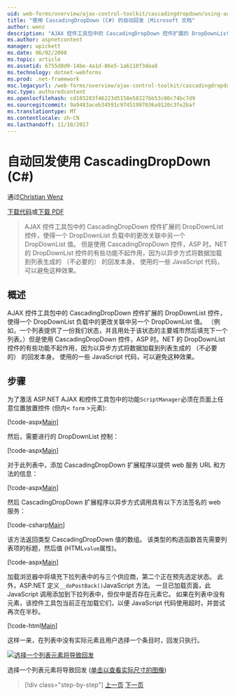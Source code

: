 ```yaml
---
uid: web-forms/overview/ajax-control-toolkit/cascadingdropdown/using-auto-postback-with-cascadingdropdown-cs
title: "使用 CascadingDropDown (C#) 的自动回发 |Microsoft 文档"
author: wenz
description: "AJAX 控件工具包中的 CascadingDropDown 控件扩展的 DropDownList 控件，使得一个 DropDownList 负载中的更改关联中 anoth 值..."
ms.author: aspnetcontent
manager: wpickett
ms.date: 06/02/2008
ms.topic: article
ms.assetid: 6755d8d9-14be-4a1d-86e5-1a6110f3dea8
ms.technology: dotnet-webforms
ms.prod: .net-framework
msc.legacyurl: /web-forms/overview/ajax-control-toolkit/cascadingdropdown/using-auto-postback-with-cascadingdropdown-cs
msc.type: authoredcontent
ms.openlocfilehash: cd103283f46223d5158e58227bb53c00c74bc7d9
ms.sourcegitcommit: 9a9483aceb34591c97451997036a9120c3fe2baf
ms.translationtype: MT
ms.contentlocale: zh-CN
ms.lasthandoff: 11/10/2017
---
```

<a name="using-auto-postback-with-cascadingdropdown-c"></a>自动回发使用 CascadingDropDown (C#)
====================
通过[Christian Wenz](https://github.com/wenz)

[下载代码](http://download.microsoft.com/download/9/0/7/907760b1-2c60-4f81-aeb6-ca416a573b0d/cascadingdropdown3.cs.zip)或[下载 PDF](http://download.microsoft.com/download/2/d/c/2dc10e34-6983-41d4-9c08-f78f5387d32b/cascadingdropdown3CS.pdf)

> AJAX 控件工具包中的 CascadingDropDown 控件扩展的 DropDownList 控件，使得一个 DropDownList 负载中的更改关联中另一个 DropDownList 值。 但是使用 CascadingDropDown 控件，ASP 时。NET 的 DropDownList 控件的有些功能不起作用，因为以异步方式将数据加载到列表生成的 （不必要的） 的回发本身。 使用的一些 JavaScript 代码，可以避免这种效果。


## <a name="overview"></a>概述

AJAX 控件工具包中的 CascadingDropDown 控件扩展的 DropDownList 控件，使得一个 DropDownList 负载中的更改关联中另一个 DropDownList 值。 （例如，一个列表提供了一份我们状态，并且用处于该状态的主要城市然后填充下一个列表。）但是使用 CascadingDropDown 控件，ASP 时。NET 的 DropDownList 控件的有些功能不起作用，因为以异步方式将数据加载到列表生成的 （不必要的） 的回发本身。 使用的一些 JavaScript 代码，可以避免这种效果。

## <a name="steps"></a>步骤

为了激活 ASP.NET AJAX 和控件工具包中的功能`ScriptManager`必须在页面上任意位置放置控件 (但内&lt; `form` &gt;元素):

[!code-aspx[Main](using-auto-postback-with-cascadingdropdown-cs/samples/sample1.aspx)]

然后，需要进行的 DropDownList 控制：

[!code-aspx[Main](using-auto-postback-with-cascadingdropdown-cs/samples/sample2.aspx)]

对于此列表中，添加 CascadingDropDown 扩展程序以提供 web 服务 URL 和方法的信息：

[!code-aspx[Main](using-auto-postback-with-cascadingdropdown-cs/samples/sample3.aspx)]

然后 CascadingDropDown 扩展程序以异步方式调用具有以下方法签名的 web 服务：

[!code-csharp[Main](using-auto-postback-with-cascadingdropdown-cs/samples/sample4.cs)]

该方法返回类型 CascadingDropDown 值的数组。 该类型的构造函数首先需要列表项的标题，然后值 (HTML`value`属性)。

[!code-aspx[Main](using-auto-postback-with-cascadingdropdown-cs/samples/sample5.aspx)]

加载浏览器中将填充下拉列表中的与三个供应商，第二个正在预先选定状态。 此外，ASP.NET 定义`__doPostBack()`JavaScript 方法。 一旦已加载页面，此 JavaScript 调用添加到下拉列表中，但仅中是否存在元素它。 如果在列表中没有元素，该控件工具包当前正在加载它们，以便 JavaScript 代码使用超时，并尝试再次在半秒。

[!code-html[Main](using-auto-postback-with-cascadingdropdown-cs/samples/sample6.html)]

这样一来，在列表中没有实际元素且用户选择一个条目时，回发只执行。


[![选择一个列表元素将导致回发](using-auto-postback-with-cascadingdropdown-cs/_static/image2.png)](using-auto-postback-with-cascadingdropdown-cs/_static/image1.png)

选择一个列表元素将导致回发 ([单击以查看实际尺寸的图像](using-auto-postback-with-cascadingdropdown-cs/_static/image3.png))

>[!div class="step-by-step"]
[上一页](presetting-list-entries-with-cascadingdropdown-cs.md)
[下一页](filling-a-list-using-cascadingdropdown-vb.md)
